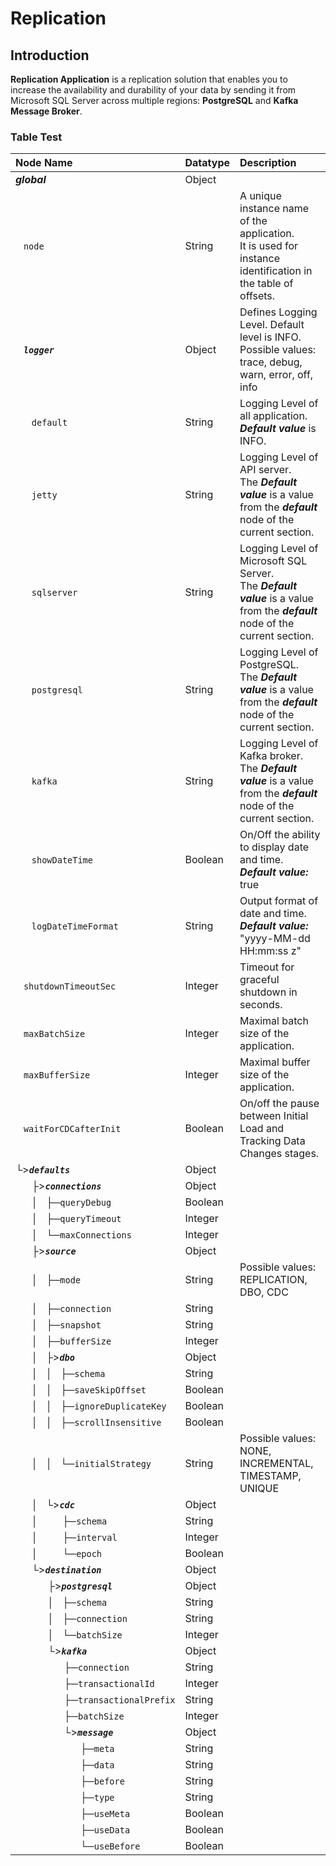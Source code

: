 # Replication
## Introduction
**Replication Application** is a replication solution that enables you to increase the availability and durability of your data by sending it from Microsoft SQL Server across multiple regions: **PostgreSQL** and **Kafka Message Broker**.

### Table Test

| Node Name                               | Datatype | Description |
| :---------------------------------------| :------- | :---------- |
|***global***                             | Object   | |
|&nbsp;&nbsp;&nbsp;`node`                 | String   | A unique instance name of the application.<br>It is used for instance identification in the table of offsets. |
|&nbsp;&nbsp;&nbsp;***`logger`***                        | Object   | Defines Logging Level. Default level is INFO.<br>Possible values: trace, debug, warn, error, off, info |
|&nbsp;&nbsp;&nbsp;&nbsp;&nbsp;&nbsp;`default`           | String   | Logging Level of all application.<br>***Default value*** is INFO. |
|&nbsp;&nbsp;&nbsp;&nbsp;&nbsp;&nbsp;`jetty`             | String   | Logging Level of API server.<br>The ***Default value*** is a value from the ***default*** node of the current section. |
|&nbsp;&nbsp;&nbsp;&nbsp;&nbsp;&nbsp;`sqlserver`         | String   | Logging Level of Microsoft SQL Server.<br>The ***Default value*** is a value from the ***default*** node of the current section. |
|&nbsp;&nbsp;&nbsp;&nbsp;&nbsp;&nbsp;`postgresql`        | String   | Logging Level of PostgreSQL.<br>The ***Default value*** is a value from the ***default*** node of the current section.|
|&nbsp;&nbsp;&nbsp;&nbsp;&nbsp;&nbsp;`kafka`             | String   | Logging Level of Kafka broker.<br>The ***Default value*** is a value from the ***default*** node of the current section. |
|&nbsp;&nbsp;&nbsp;&nbsp;&nbsp;&nbsp;`showDateTime`      | Boolean  | On/Off the ability to display date and time.<br>***Default value:*** true |
|&nbsp;&nbsp;&nbsp;&nbsp;&nbsp;&nbsp;`logDateTimeFormat` | String   | Output format of date and time.<br>***Default value:*** "yyyy-MM-dd HH:mm:ss z" |
|&nbsp;&nbsp;&nbsp;`shutdownTimeoutSec`                  | Integer  | Timeout for graceful shutdown in seconds. |
|&nbsp;&nbsp;&nbsp;`maxBatchSize`                        | Integer  | Maximal batch size of the application. |
|&nbsp;&nbsp;&nbsp;`maxBufferSize`                       | Integer  | Maximal buffer size of the application. |
|&nbsp;&nbsp;&nbsp;`waitForCDCafterInit`                 | Boolean  | On/off the pause between Initial Load and Tracking Data Changes stages. |
|└>***`defaults`***                       | Object   | |
|&nbsp;&nbsp;&nbsp;&nbsp;&nbsp;&nbsp;├>***`connections`*** | Object   | |
|&nbsp;&nbsp;&nbsp;&nbsp;&nbsp;&nbsp;│&nbsp;&nbsp;&nbsp;├─`queryDebug`     | Boolean | |
|&nbsp;&nbsp;&nbsp;&nbsp;&nbsp;&nbsp;│&nbsp;&nbsp;&nbsp;├─`queryTimeout`   | Integer | |
|&nbsp;&nbsp;&nbsp;&nbsp;&nbsp;&nbsp;│&nbsp;&nbsp;&nbsp;└─`maxConnections` | Integer | |
|&nbsp;&nbsp;&nbsp;&nbsp;&nbsp;&nbsp;├>***`source`*** | Object   | |
|&nbsp;&nbsp;&nbsp;&nbsp;&nbsp;&nbsp;│&nbsp;&nbsp;&nbsp;├─`mode`       | String  | Possible values: REPLICATION, DBO, CDC |
|&nbsp;&nbsp;&nbsp;&nbsp;&nbsp;&nbsp;│&nbsp;&nbsp;&nbsp;├─`connection` | String  | |
|&nbsp;&nbsp;&nbsp;&nbsp;&nbsp;&nbsp;│&nbsp;&nbsp;&nbsp;├─`snapshot`   | String  | |
|&nbsp;&nbsp;&nbsp;&nbsp;&nbsp;&nbsp;│&nbsp;&nbsp;&nbsp;├─`bufferSize` | Integer | |
|&nbsp;&nbsp;&nbsp;&nbsp;&nbsp;&nbsp;│&nbsp;&nbsp;&nbsp;├>***`dbo`*** | Object  | |
|&nbsp;&nbsp;&nbsp;&nbsp;&nbsp;&nbsp;│&nbsp;&nbsp;&nbsp;│&nbsp;&nbsp;&nbsp;├─`schema`             | String  | |
|&nbsp;&nbsp;&nbsp;&nbsp;&nbsp;&nbsp;│&nbsp;&nbsp;&nbsp;│&nbsp;&nbsp;&nbsp;├─`saveSkipOffset`     | Boolean | |
|&nbsp;&nbsp;&nbsp;&nbsp;&nbsp;&nbsp;│&nbsp;&nbsp;&nbsp;│&nbsp;&nbsp;&nbsp;├─`ignoreDuplicateKey` | Boolean | |
|&nbsp;&nbsp;&nbsp;&nbsp;&nbsp;&nbsp;│&nbsp;&nbsp;&nbsp;│&nbsp;&nbsp;&nbsp;├─`scrollInsensitive`  | Boolean | |
|&nbsp;&nbsp;&nbsp;&nbsp;&nbsp;&nbsp;│&nbsp;&nbsp;&nbsp;│&nbsp;&nbsp;&nbsp;└─`initialStrategy`    | String  | Possible values: NONE, INCREMENTAL, TIMESTAMP, UNIQUE |
|&nbsp;&nbsp;&nbsp;&nbsp;&nbsp;&nbsp;│&nbsp;&nbsp;&nbsp;└>***`cdc`*** | Object  | |
|&nbsp;&nbsp;&nbsp;&nbsp;&nbsp;&nbsp;│&nbsp;&nbsp;&nbsp;&nbsp;&nbsp;&nbsp;&nbsp;&nbsp;&nbsp;├─`schema`   | String  | |
|&nbsp;&nbsp;&nbsp;&nbsp;&nbsp;&nbsp;│&nbsp;&nbsp;&nbsp;&nbsp;&nbsp;&nbsp;&nbsp;&nbsp;&nbsp;├─`interval` | Integer | |
|&nbsp;&nbsp;&nbsp;&nbsp;&nbsp;&nbsp;│&nbsp;&nbsp;&nbsp;&nbsp;&nbsp;&nbsp;&nbsp;&nbsp;&nbsp;└─`epoch`    | Boolean | |
|&nbsp;&nbsp;&nbsp;&nbsp;&nbsp;&nbsp;└>***`destination`*** | Object   | |
|&nbsp;&nbsp;&nbsp;&nbsp;&nbsp;&nbsp;&nbsp;&nbsp;&nbsp;&nbsp;&nbsp;&nbsp;├>***`postgresql`*** | Object  | |
|&nbsp;&nbsp;&nbsp;&nbsp;&nbsp;&nbsp;&nbsp;&nbsp;&nbsp;&nbsp;&nbsp;&nbsp;│&nbsp;&nbsp;&nbsp;├─`schema`     | String  | |
|&nbsp;&nbsp;&nbsp;&nbsp;&nbsp;&nbsp;&nbsp;&nbsp;&nbsp;&nbsp;&nbsp;&nbsp;│&nbsp;&nbsp;&nbsp;├─`connection` | String  | |
|&nbsp;&nbsp;&nbsp;&nbsp;&nbsp;&nbsp;&nbsp;&nbsp;&nbsp;&nbsp;&nbsp;&nbsp;│&nbsp;&nbsp;&nbsp;└─`batchSize`  | Integer | |
|&nbsp;&nbsp;&nbsp;&nbsp;&nbsp;&nbsp;&nbsp;&nbsp;&nbsp;&nbsp;&nbsp;&nbsp;└>***`kafka`***      | Object  | |
|&nbsp;&nbsp;&nbsp;&nbsp;&nbsp;&nbsp;&nbsp;&nbsp;&nbsp;&nbsp;&nbsp;&nbsp;&nbsp;&nbsp;&nbsp;&nbsp;&nbsp;&nbsp;├─`connection`          | String  | |
|&nbsp;&nbsp;&nbsp;&nbsp;&nbsp;&nbsp;&nbsp;&nbsp;&nbsp;&nbsp;&nbsp;&nbsp;&nbsp;&nbsp;&nbsp;&nbsp;&nbsp;&nbsp;├─`transactionalId`     | Integer | |
|&nbsp;&nbsp;&nbsp;&nbsp;&nbsp;&nbsp;&nbsp;&nbsp;&nbsp;&nbsp;&nbsp;&nbsp;&nbsp;&nbsp;&nbsp;&nbsp;&nbsp;&nbsp;├─`transactionalPrefix` | String  | |
|&nbsp;&nbsp;&nbsp;&nbsp;&nbsp;&nbsp;&nbsp;&nbsp;&nbsp;&nbsp;&nbsp;&nbsp;&nbsp;&nbsp;&nbsp;&nbsp;&nbsp;&nbsp;├─`batchSize`           | Integer | |
|&nbsp;&nbsp;&nbsp;&nbsp;&nbsp;&nbsp;&nbsp;&nbsp;&nbsp;&nbsp;&nbsp;&nbsp;&nbsp;&nbsp;&nbsp;&nbsp;&nbsp;&nbsp;└>***`message`*** | Object | |
|&nbsp;&nbsp;&nbsp;&nbsp;&nbsp;&nbsp;&nbsp;&nbsp;&nbsp;&nbsp;&nbsp;&nbsp;&nbsp;&nbsp;&nbsp;&nbsp;&nbsp;&nbsp;&nbsp;&nbsp;&nbsp;&nbsp;&nbsp;&nbsp;├─`meta`      | String  | |
|&nbsp;&nbsp;&nbsp;&nbsp;&nbsp;&nbsp;&nbsp;&nbsp;&nbsp;&nbsp;&nbsp;&nbsp;&nbsp;&nbsp;&nbsp;&nbsp;&nbsp;&nbsp;&nbsp;&nbsp;&nbsp;&nbsp;&nbsp;&nbsp;├─`data`      | String  | |
|&nbsp;&nbsp;&nbsp;&nbsp;&nbsp;&nbsp;&nbsp;&nbsp;&nbsp;&nbsp;&nbsp;&nbsp;&nbsp;&nbsp;&nbsp;&nbsp;&nbsp;&nbsp;&nbsp;&nbsp;&nbsp;&nbsp;&nbsp;&nbsp;├─`before`    | String  | |
|&nbsp;&nbsp;&nbsp;&nbsp;&nbsp;&nbsp;&nbsp;&nbsp;&nbsp;&nbsp;&nbsp;&nbsp;&nbsp;&nbsp;&nbsp;&nbsp;&nbsp;&nbsp;&nbsp;&nbsp;&nbsp;&nbsp;&nbsp;&nbsp;├─`type`      | String  | |
|&nbsp;&nbsp;&nbsp;&nbsp;&nbsp;&nbsp;&nbsp;&nbsp;&nbsp;&nbsp;&nbsp;&nbsp;&nbsp;&nbsp;&nbsp;&nbsp;&nbsp;&nbsp;&nbsp;&nbsp;&nbsp;&nbsp;&nbsp;&nbsp;├─`useMeta`   | Boolean | |
|&nbsp;&nbsp;&nbsp;&nbsp;&nbsp;&nbsp;&nbsp;&nbsp;&nbsp;&nbsp;&nbsp;&nbsp;&nbsp;&nbsp;&nbsp;&nbsp;&nbsp;&nbsp;&nbsp;&nbsp;&nbsp;&nbsp;&nbsp;&nbsp;├─`useData`   | Boolean | |
|&nbsp;&nbsp;&nbsp;&nbsp;&nbsp;&nbsp;&nbsp;&nbsp;&nbsp;&nbsp;&nbsp;&nbsp;&nbsp;&nbsp;&nbsp;&nbsp;&nbsp;&nbsp;&nbsp;&nbsp;&nbsp;&nbsp;&nbsp;&nbsp;└─`useBefore` | Boolean | |